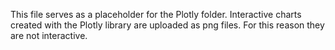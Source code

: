 This file serves as a placeholder for the Plotly folder.
Interactive charts created with the Plotly library are uploaded as png files. For this reason they are not interactive.
